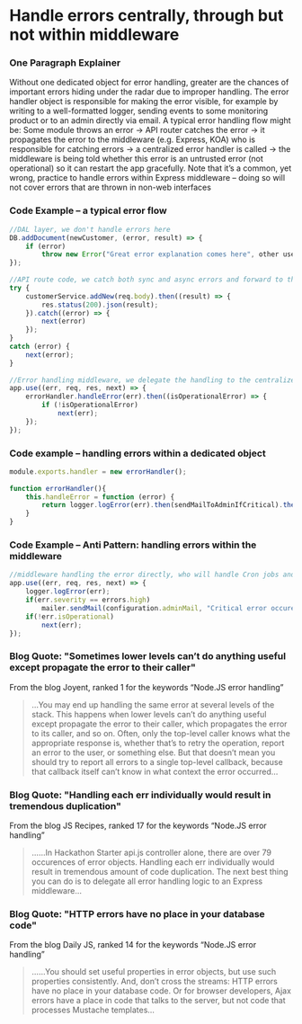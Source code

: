 # Handle errors centrally, through but not within middleware


### One Paragraph Explainer

Without one dedicated object for error handling, greater are the chances of important errors hiding under the radar due to improper handling. The error handler object is responsible for making the error visible, for example by writing to a well-formatted logger, sending events to some monitoring product or to an admin directly via email. A typical error handling flow might be: Some module throws an error -> API router catches the error -> it propagates the error to the middleware (e.g. Express, KOA) who is responsible for catching errors -> a centralized error handler is called -> the middleware is being told whether this error is an untrusted error (not operational) so it can restart the app gracefully. Note that it’s a common, yet wrong, practice to handle errors within Express middleware – doing so will not cover errors that are thrown in non-web interfaces



### Code Example – a typical error flow

```javascript
//DAL layer, we don't handle errors here
DB.addDocument(newCustomer, (error, result) => {
    if (error)
        throw new Error("Great error explanation comes here", other useful parameters)
});
 
//API route code, we catch both sync and async errors and forward to the middleware
try {
    customerService.addNew(req.body).then((result) => {
        res.status(200).json(result);
    }).catch((error) => {
        next(error)
    });
}
catch (error) {
    next(error);
}
 
//Error handling middleware, we delegate the handling to the centralized error handler
app.use((err, req, res, next) => {
    errorHandler.handleError(err).then((isOperationalError) => {
        if (!isOperationalError)
            next(err);
    });
});

```

### Code example – handling errors within a dedicated object

```javascript
module.exports.handler = new errorHandler();
 
function errorHandler(){
    this.handleError = function (error) {
        return logger.logError(err).then(sendMailToAdminIfCritical).then(saveInOpsQueueIfCritical).then(determineIfOperationalError);
    }
}
```

### Code Example – Anti Pattern: handling errors within the middleware

```javascript
//middleware handling the error directly, who will handle Cron jobs and testing errors?
app.use((err, req, res, next) => {
    logger.logError(err);
    if(err.severity == errors.high)
        mailer.sendMail(configuration.adminMail, "Critical error occured", err);
    if(!err.isOperational)
        next(err);
});

```

### Blog Quote: "Sometimes lower levels can’t do anything useful except propagate the error to their caller"
 From the blog Joyent, ranked 1 for the keywords “Node.JS error handling”
 
 > …You may end up handling the same error at several levels of the stack. This happens when lower levels can’t do anything useful except propagate the error to their caller, which propagates the error to its caller, and so on. Often, only the top-level caller knows what the appropriate response is, whether that’s to retry the operation, report an error to the user, or something else. But that doesn’t mean you should try to report all errors to a single top-level callback, because that callback itself can’t know in what context the error occurred…

 
### Blog Quote: "Handling each err individually would result in tremendous duplication"
 From the blog JS Recipes, ranked 17 for the keywords “Node.JS error handling”
 
 > ……In Hackathon Starter api.js controller alone, there are over 79 occurences of error objects. Handling each err individually would result in tremendous amount of code duplication. The next best thing you can do is to delegate all error handling logic to an Express middleware…


### Blog Quote: "HTTP errors have no place in your database code"
 From the blog Daily JS, ranked 14 for the keywords “Node.JS error handling”
 
 > ……You should set useful properties in error objects, but use such properties consistently. And, don’t cross the streams: HTTP errors have no place in your database code. Or for browser developers, Ajax errors have a place in code that talks to the server, but not code that processes Mustache templates…

